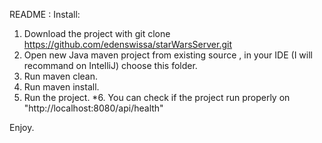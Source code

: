 README :
Install:
1. Download the project with git clone https://github.com/edenswissa/starWarsServer.git
2. Open new Java maven project from existing source , in your IDE (I will recommand on IntelliJ)
   choose this folder.
3. Run maven clean.
4. Run maven install.
5. Run the project.
*6. You can check if the project run properly on "http://localhost:8080/api/health"  

Enjoy. 